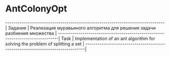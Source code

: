 # AntColonyOpt
------------------------------------------------------------------------------|
Задание                                                                       |
Реализация муравьиного алгоритма  для решения  задачи разбиения множества     |
------------------------------------------------------------------------------|
Task                                                                          |
Implementation of an ant algorithm for solving the problem of splitting a set |
------------------------------------------------------------------------------|
